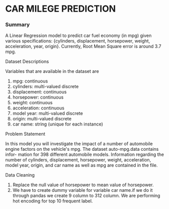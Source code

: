 # CAR MILEGE PREDICTION
<h3>Summary</h3>
A Linear Regression model to predict car fuel economy (in mpg) given various specifications: {cylinders, displacement, horsepower, weight, acceleration, year, origin}. Currently, Root Mean Square error is around 3.7 mpg.

Dataset Descriptions

Variables that are available  in  the dataset are 
1. mpg:           continuous
2. cylinders:     multi-valued discrete
3. displacement:  continuous
4. horsepower:    continuous
5. weight:        continuous
6. acceleration:  continuous
7. model year:    multi-valued discrete
8. origin:        multi-valued discrete
9. car name:      string (unique for each instance)

Problem Statement

In this model you will investigate the impact of a number of automobile
engine factors on the vehicle's mpg. The dataset auto-mpg.data contains infor-
mation for 398 different automobile models. Information regarding the number
of cylinders, displacement, horsepower, weight, acceleration, model year, origin,
and car name as well as mpg are contained in the file.

Data Cleaning
1. Replace the null value of horsepower to mean value of horsepower.
2. We have to create dummy variable for variable car name.if we do it through pandas
   we create 9 column to 312 column. We are performing hot encoding for top 10 frequent 
   label.
